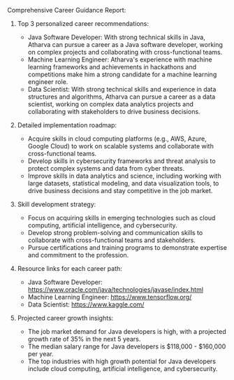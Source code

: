 Comprehensive Career Guidance Report:

1. Top 3 personalized career recommendations:
   - Java Software Developer: With strong technical skills in Java, Atharva can pursue a career as a Java software developer, working on complex projects and collaborating with cross-functional teams.
   - Machine Learning Engineer: Atharva's experience with machine learning frameworks and achievements in hackathons and competitions make him a strong candidate for a machine learning engineer role.
   - Data Scientist: With strong technical skills and experience in data structures and algorithms, Atharva can pursue a career as a data scientist, working on complex data analytics projects and collaborating with stakeholders to drive business decisions.

2. Detailed implementation roadmap:
   - Acquire skills in cloud computing platforms (e.g., AWS, Azure, Google Cloud) to work on scalable systems and collaborate with cross-functional teams.
   - Develop skills in cybersecurity frameworks and threat analysis to protect complex systems and data from cyber threats.
   - Improve skills in data analytics and science, including working with large datasets, statistical modeling, and data visualization tools, to drive business decisions and stay competitive in the job market.

3. Skill development strategy:
   - Focus on acquiring skills in emerging technologies such as cloud computing, artificial intelligence, and cybersecurity.
   - Develop strong problem-solving and communication skills to collaborate with cross-functional teams and stakeholders.
   - Pursue certifications and training programs to demonstrate expertise and commitment to the profession.

4. Resource links for each career path:
   - Java Software Developer: https://www.oracle.com/java/technologies/javase/index.html
   - Machine Learning Engineer: https://www.tensorflow.org/
   - Data Scientist: https://www.kaggle.com/

5. Projected career growth insights:
   - The job market demand for Java developers is high, with a projected growth rate of 35% in the next 5 years.
   - The median salary range for Java developers is $118,000 - $160,000 per year.
   - The top industries with high growth potential for Java developers include cloud computing, artificial intelligence, and cybersecurity.